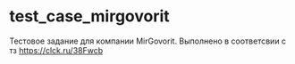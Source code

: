 # test_case_mirgovorit
Тестовое задание для компании MirGovorit. Выполнено в соответсвии с тз https://clck.ru/38Fwcb
